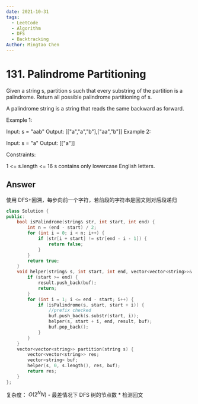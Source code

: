 ```yaml
---
date: 2021-10-31
tags:
  - LeetCode
  - Algorithm
  - DFS
  - Backtracking
Author: Mingtao Chen
---
```


# 131. Palindrome Partitioning

Given a string s, partition s such that every substring of the partition is a palindrome. Return all possible palindrome partitioning of s.

A palindrome string is a string that reads the same backward as forward.

Example 1:

Input: s = "aab"
Output: [["a","a","b"],["aa","b"]]
Example 2:

Input: s = "a"
Output: [["a"]]

Constraints:

1 <= s.length <= 16
s contains only lowercase English letters.

## Answer

使用 DFS+回溯，每步向前一个字符，若前段的字符串是回文则对后段递归

```cpp
class Solution {
public:
    bool isPalindrome(string& str, int start, int end) {
        int n = (end - start) / 2;
        for (int i = 0; i < n; i++) {
            if (str[i + start] != str[end - i - 1]) {
                return false;
            }
        }
        return true;
    }
    void helper(string& s, int start, int end, vector<vector<string>>& result, vector<string>& buf) {
        if (start >= end) {
            result.push_back(buf);
            return;
        }
        for (int i = 1; i <= end - start; i++) {
            if (isPalindrome(s, start, start + i)) {
                //prefix checked
                buf.push_back(s.substr(start, i));
                helper(s, start + i, end, result, buf);
                buf.pop_back();
            }
        }
    }
    vector<vector<string>> partition(string s) {
        vector<vector<string>> res;
        vector<string> buf;
        helper(s, 0, s.length(), res, buf);
        return res;
    }
};
```

复杂度： $O(2^N N)$ - 最差情况下 DFS 树的节点数 \* 检测回文
